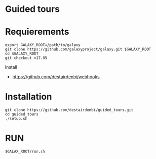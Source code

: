 Guided tours
============
# Requierements
```
export GALAXY_ROOT=/path/to/galaxy
git clone https://github.com/galaxyproject/galaxy.git $GALAXY_ROOT
cd $GALAXY_ROOT
git checkout v17.05
```
Install
 * https://github.com/destairdenbi/webhooks


# Installation
```
git clone https://github.com/destairdenbi/guided_tours.git
cd guided_tours
./setup.sh
```

# RUN
```
$GALAX_ROOT/run.sh
```
